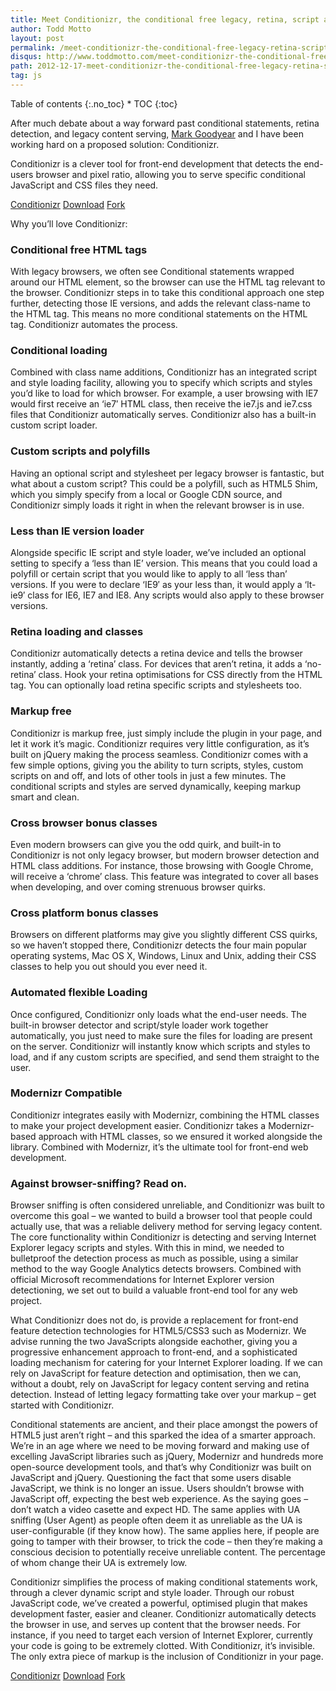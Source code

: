 ```yaml
---
title: Meet Conditionizr, the conditional free legacy, retina, script and style loader
author: Todd Motto
layout: post
permalink: /meet-conditionizr-the-conditional-free-legacy-retina-script-and-style-loader/
disqus: http://www.toddmotto.com/meet-conditionizr-the-conditional-free-legacy-retina-script-and-style-loader
path: 2012-12-17-meet-conditionizr-the-conditional-free-legacy-retina-script-and-style-loader.md
tag: js
---
```


<div class="toc" markdown="1">
<span class="gamma">Table of contents</span>
{:.no_toc}
* TOC
{:toc}
</div>

After much debate about a way forward past conditional statements, retina detection, and legacy content serving, [Mark Goodyear][1] and I have been working hard on a proposed solution: Conditionizr.

 [1]: //twitter.com/markgdyr

Conditionizr is a clever tool for front-end development that detects the end-users browser and pixel ratio, allowing you to serve specific conditional JavaScript and CSS files they need.

<div class="download-box">
  <a href="//conditionizr.com" onclick="_gaq.push(['_trackEvent', 'Click', 'conditionizr.com', 'conditionizr.com']);">Conditionizr</a>
  <a href="//github.com/conditionizr/conditionizr/archive/master.zip" onclick="_gaq.push(['_trackEvent', 'Click', 'Download Conditionizr', 'Conditionizr Download']);">Download</a>
  <a href="//github.com/conditionizr/conditionizr" onclick="_gaq.push(['_trackEvent', 'Click', 'Fork Conditionizr', 'Conditionizr Fork']);">Fork</a>
</div>

Why you’ll love Conditionizr:

### Conditional free HTML tags

With legacy browsers, we often see Conditional statements wrapped around our HTML element, so the browser can use the HTML tag relevant to the browser. Conditionizr steps in to take this conditional approach one step further, detecting those IE versions, and adds the relevant class-name to the HTML tag. This means no more conditional statements on the HTML tag. Conditionizr automates the process.

### Conditional loading

Combined with class name additions, Conditionizr has an integrated script and style loading facility, allowing you to specify which scripts and styles you’d like to load for which browser. For example, a user browsing with IE7 would first receive an ‘ie7′ HTML class, then receive the ie7.js and ie7.css files that Conditionizr automatically serves. Conditionizr also has a built-in custom script loader.

### Custom scripts and polyfills

Having an optional script and stylesheet per legacy browser is fantastic, but what about a custom script? This could be a polyfill, such as HTML5 Shim, which you simply specify from a local or Google CDN source, and Conditionizr simply loads it right in when the relevant browser is in use.

### Less than IE version loader

Alongside specific IE script and style loader, we’ve included an optional setting to specify a ‘less than IE’ version. This means that you could load a polyfill or certain script that you would like to apply to all ‘less than’ versions. If you were to declare ‘IE9′ as your less than, it would apply a ‘lt-ie9′ class for IE6, IE7 and IE8. Any scripts would also apply to these browser versions.

### Retina loading and classes

Conditionizr automatically detects a retina device and tells the browser instantly, adding a ‘retina’ class. For devices that aren’t retina, it adds a ‘no-retina’ class. Hook your retina optimisations for CSS directly from the HTML tag. You can optionally load retina specific scripts and stylesheets too.

### Markup free

Conditionizr is markup free, just simply include the plugin in your page, and let it work it’s magic. Conditionizr requires very little configuration, as it’s built on jQuery making the process seamless. Conditionizr comes with a few simple options, giving you the ability to turn scripts, styles, custom scripts on and off, and lots of other tools in just a few minutes. The conditional scripts and styles are served dynamically, keeping markup smart and clean.

### Cross browser bonus classes

Even modern browsers can give you the odd quirk, and built-in to Conditionizr is not only legacy browser, but modern browser detection and HTML class additions. For instance, those browsing with Google Chrome, will receive a ‘chrome’ class. This feature was integrated to cover all bases when developing, and over coming strenuous browser quirks.

### Cross platform bonus classes

Browsers on different platforms may give you slightly different CSS quirks, so we haven’t stopped there, Conditionizr detects the four main popular operating systems, Mac OS X, Windows, Linux and Unix, adding their CSS classes to help you out should you ever need it.

### Automated flexible Loading

Once configured, Conditionizr only loads what the end-user needs. The built-in browser detector and script/style loader work together automatically, you just need to make sure the files for loading are present on the server. Conditionizr will instantly know which scripts and styles to load, and if any custom scripts are specified, and send them straight to the user.

### Modernizr Compatible

Conditionizr integrates easily with Modernizr, combining the HTML classes to make your project development easier. Conditionizr takes a Modernizr-based approach with HTML classes, so we ensured it worked alongside the library. Combined with Modernizr, it’s the ultimate tool for front-end web development.

### Against browser-sniffing? Read on.

Browser sniffing is often considered unreliable, and Conditionizr was built to overcome this goal – we wanted to build a browser tool that people could actually use, that was a reliable delivery method for serving legacy content. The core functionality within Conditionizr is detecting and serving Internet Explorer legacy scripts and styles. With this in mind, we needed to bulletproof the detection process as much as possible, using a similar method to the way Google Analytics detects browsers. Combined with official Microsoft recommendations for Internet Explorer version detectioning, we set out to build a valuable front-end tool for any web project.

What Conditionizr does not do, is provide a replacement for front-end feature detection technologies for HTML5/CSS3 such as Modernizr. We advise running the two JavaScripts alongside eachother, giving you a progressive enhancement approach to front-end, and a sophisticated loading mechanism for catering for your Internet Explorer loading. If we can rely on JavaScript for feature detection and optimisation, then we can, without a doubt, rely on JavaScript for legacy content serving and retina detection. Instead of letting legacy formatting take over your markup – get started with Conditionizr.

Conditional statements are ancient, and their place amongst the powers of HTML5 just aren’t right – and this sparked the idea of a smarter approach. We’re in an age where we need to be moving forward and making use of excelling JavaScript libraries such as jQuery, Modernizr and hundreds more open-source development tools, and that’s why Conditionizr was built on JavaScript and jQuery. Questioning the fact that some users disable JavaScript, we think is no longer an issue. Users shouldn’t browse with JavaScript off, expecting the best web experience. As the saying goes – don’t watch a video casette and expect HD. The same applies with UA sniffing (User Agent) as people often deem it as unreliable as the UA is user-configurable (if they know how). The same applies here, if people are going to tamper with their browser, to trick the code – then they’re making a conscious decision to potentially receive unreliable content. The percentage of whom change their UA is extremely low.

Conditionizr simplifies the process of making conditional statements work, through a clever dynamic script and style loader. Through our robust JavaScript code, we’ve created a powerful, optimised plugin that makes development faster, easier and cleaner. Conditionizr automatically detects the browser in use, and serves up content that the browser needs. For instance, if you need to target each version of Internet Explorer, currently your code is going to be extremely clotted. With Conditionizr, it’s invisible. The only extra piece of markup is the inclusion of Conditionizr in your page.

<div class="download-box">
  <a href="//conditionizr.com" onclick="_gaq.push(['_trackEvent', 'Click', 'conditionizr.com', 'conditionizr.com']);">Conditionizr</a>
  <a href="//github.com/conditionizr/conditionizr/archive/master.zip" onclick="_gaq.push(['_trackEvent', 'Click', 'Download Conditionizr', 'Conditionizr Download']);">Download</a>
  <a href="//github.com/conditionizr/conditionizr" onclick="_gaq.push(['_trackEvent', 'Click', 'Fork Conditionizr', 'Conditionizr Fork']);">Fork</a>
</div>
